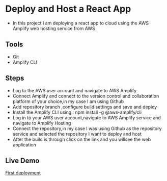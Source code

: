 # Deploy and Host a React App
- In this project I am deploying a react app to cloud using the AWS Amplify web hosting service from AWS

## Tools
- Git
- Amplify CLI

## Steps
- Log to the AWS user account and navigate to AWS Amplify 
- Connect Amplify and connect to the version control and collaboration platform of your choice,in my case I am using Github
- Add repository branch ,configure build settings and save and deploy 
- Install the Amplify CLI using : npm install -g @aws-amplify/cli
- Log in to your AWS user account,navigate to AWS Amplify service and navigate to Amplify Hosting
- Connect the repository,in my case I was using Github as the repository service and selected the repository I want to deploy and host
- After the build is through click on the link and you willsee the web application

## Live Demo
[First deployment](https://main.dkg86r9l5bcrm.amplifyapp.com/)